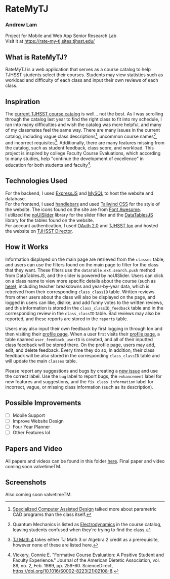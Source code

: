 # RateMyTJ

### Andrew Lam

Project for Mobile and Web App Senior Research Lab            
Visit it at https://rate-my-tj.sites.tjhsst.edu/

## What is RateMyTJ?

RateMyTJ is a web application that serves as a course catalog to help TJHSST students select their courses. Students may view statistics such as workload and difficulty of each class and input their own reviews of each class.

## Inspiration

The [current TJHSST course catalog](https://insys.fcps.edu/CourseCatOnline/frontPanel/503/nocourselist/0/0/0/1) is well... not the best. As I was scrolling through the catalog last year to find the right class to fit into my schedule, I ran into many difficulties and wish the catalog was more helpful, and many of my classmates feel the same way. There are many issues in the current catalog, including vague class descriptions[^1], uncommon course names[^2], and incorrect requisites[^3]. Additionally, there are many features missing from the catalog, such as student feedback, class score, and workload. This project is inspired by college Faculty Course Evaluations, which according to many studies, help "continue the development of excellence" in education for both students and faculty[^4].

## Technologies Used

For the backend, I used [ExpressJS](https://expressjs.com/) and [MySQL](https://www.mysql.com/) to host the website and database.         
For the frontend, I used [handlebars](https://handlebarsjs.com/) and used [Tailwind CSS](https://tailwindcss.com/) for the style of the website. The icons found on the site are from [Font Awesome](https://fontawesome.com/license).                
I utilized the [noUISlider](https://refreshless.com/nouislider/) library for the slider filter and the [DataTablesJS](https://datatables.net/) library for the tables found on the website.              
For account authentication, I used [OAuth 2.0](https://oauth.net/2/) and [TJHSST Ion](https://tjcsl.github.io/ion/) and hosted the website on [TJHSST Director](https://documentation.tjhsst.edu/services/director).     

## How it Works

Information displayed on the main page are retrieved from the ```classes``` table, and users can use the filters found on the main page to filter for the class that they want. These filters use the ```dataTable.ext.search.push``` method from DataTablesJS, and the slider is powered by noUISlider. Users can click on a class name to view more specific details about the course (such as [here](https://rate-my-tj.sites.tjhsst.edu/class/3199R1)), including teacher breakdowns and year-by-year data, which is retreived from their corresponding ```class_classID``` table. Written reviews from other users about the class will also be displayed on the page, and logged in users can like, dislike, and add funny votes to the written reviews, and this information is stored in the ```class_classID_feedback``` table and in the corresponding review in the ```class_classID``` table. Bad reviews may also be reported, and these reports are stored in the ```reports``` table.

Users may also input their own feedback by first logging in through Ion and then visiting their [profile page](https://rate-my-tj.sites.tjhsst.edu/profile). When a user first visits their [profile page](https://rate-my-tj.sites.tjhsst.edu/profile), a table naamed ```user_feedback_userID``` is created, and all of their inputted class feedback will be stored there. On the profile page, users may add, edit, and delete feedback. Every time they do so, In addition, their class feedback will be also stored in the corresponding ```class_classID``` table and will update the main ```classes``` table.

Please report any suggestions and bugs by creating a [new issue](https://github.com/superandybean/RateMyTJ/issues/new) and use the correct label. Use the ```bug``` label to report bugs, the ```enhancement``` label for new features and suggestions, and the ```fix class information```  label for incorrect, vague, or missing class information (such as its description).

## Possible Improvements

- [ ] Mobile Support
- [ ] Improve Website Design
- [ ] Four Year Planner
- [ ] Other Features lol

## Papers and Video

All papers and videos can be found in this folder [here](https://github.com/superandybean/RateMyTJ/tree/master/papers). Final paper and video coming soon valvetimeTM.

## Screenshots

Also coming soon valvetimeTM.

[^1]: [Specialized Computer Assisted Design](https://insys.fcps.edu/CourseCatOnline/sharecourse/503/10433/0/0/0/1) talked more about parametric CAD programs than the class itself.
[^2]: Quantum Mechanics is listed as [Electrodynamics](https://insys.fcps.edu/CourseCatOnline/sharecourse/503/9502/0/0/0/1) in the course catalog, leaving students confused when they're trying to find the class.
[^3]: [TJ Math 4](https://insys.fcps.edu/CourseCatOnline/sharecourse/503/11344/0/0/0/1) takes either TJ Math 3 or Algebra 2 credit as a prerequisite, however none of these are listed here.
[^4]: Vickery, Connie E. "Formative Course Evaluation: A Positive Student and Faculty Experience." Journal of the American Dietetic Association, vol. 89, no. 2, Feb. 1989, pp. 259-60. ScienceDirect, https://doi.org/10.1016/S0002-8223(21)02108-8.

